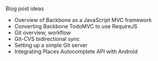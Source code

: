 
Blog post ideas

* Overview of Backbone as a JavaScript MVC framework
* Converting Backbone TodoMVC to use RequireJS
* Git overview, workflow
* Git-CVS bidirectional sync
* Setting up a simple Git server
* Integrating Places Autocomplete API with Android
